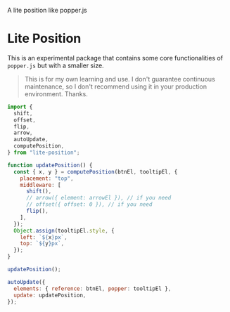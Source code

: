 A lite position like popper.js

# Lite Position

This is an experimental package that contains some core functionalities of `popper.js` but with a smaller size.

> This is for my own learning and use. I don't guarantee continuous maintenance, so I don't recommend using it in your production environment. Thanks.

```js
import {
  shift,
  offset,
  flip,
  arrow,
  autoUpdate,
  computePosition,
} from "lite-position";

function updatePosition() {
  const { x, y } = computePosition(btnEl, tooltipEl, {
    placement: "top",
    middleware: [
      shift(),
      // arrow({ element: arrowEl }), // if you need
      // offset({ offset: 0 }), // if you need
      flip(),
    ],
  });
  Object.assign(tooltipEl.style, {
    left: `${x}px`,
    top: `${y}px`,
  });
}

updatePosition();

autoUpdate({
  elements: { reference: btnEl, popper: tooltipEl },
  update: updatePosition,
});
```
